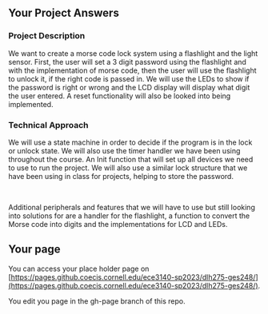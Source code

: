 ## Your Project Answers

### Project Description

We want to create a morse code lock system using a flashlight and the light sensor. First, the user will set a 3 digit password using the flashlight and with the implementation of morse code, then the user will use the flashlight to unlock it, if the right code is passed in. We will use the LEDs to show if the password is right or wrong and the LCD display will display what digit the user entered. A reset functionality will also be looked into being implemented. 
### Technical Approach

We will use a state machine in order to decide if the program is in the lock or unlock state. We will also use the timer handler we have been using throughout the course. An Init function that will set up all devices we need to use to run the project. We will also use a similar lock structure that we have been using in class for projects, helping to store the password. 

 

Additional peripherals and features that we will have to use but still looking into solutions for are a handler for the flashlight, a function to convert the Morse code into digits and the implementations for LCD and LEDs.
## Your page
You can access your place holder page on [https://pages.github.coecis.cornell.edu/ece3140-sp2023/dlh275-ges248/](https://pages.github.coecis.cornell.edu/ece3140-sp2023/dlh275-ges248/).

You edit you page in the gh-page branch of this repo.